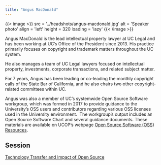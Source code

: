 ```yaml
---
title: "Angus MacDonald"
---
```


{{< image >}}
src = '../headshots/angus-macdonald.jpg'
alt = 'Speaker photo'
align = 'left'
height = 320
loading = 'lazy'
{{< /image >}}

Angus MacDonald is the lead intellectual property lawyer at UC Legal and has been working at UC’s Office of the President since 2013. His practice primarily focuses on copyright and trademark matters throughout the UC system. 

He also manages a team of UC Legal lawyers focused on intellectual property, investments, corporate transactions, and related subject matter.  

For 7 years, Angus has been leading or co-leading the monthly copyright calls of the State Bar of California, and he also chairs two other copyright-related committees within UC.

Angus was also a member of UC’s systemwide Open Source Software workgroup, which was formed in 2017 to provide guidance to the University’s OSS users and contributors regarding various OSS licenses used in the University environment.  The workgroup’s output includes an Open Source Software Chart and several guidance documents. These materials are available on UCOP’s webpage
[Open Source Software (OSS) Resources](https://security.ucop.edu/resources/open-source-software-licensing.html).

## Session

[Technology Transfer and Impact of Open Source](../sessions/technology-transfer.md)
